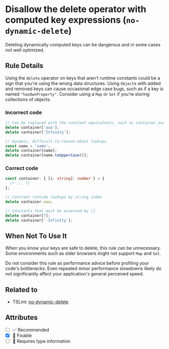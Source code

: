 # Disallow the delete operator with computed key expressions (`no-dynamic-delete`)

Deleting dynamically computed keys can be dangerous and in some cases not well optimized.

## Rule Details

Using the `delete` operator on keys that aren't runtime constants could be a sign that you're using the wrong data structures.
Using `Object`s with added and removed keys can cause occasional edge case bugs, such as if a key is named `"hasOwnProperty"`.
Consider using a `Map` or `Set` if you’re storing collections of objects.

<!--tabs-->

### Incorrect code

```ts
// Can be replaced with the constant equivalents, such as container.aaa
delete container['aaa'];
delete container['Infinity'];

// Dynamic, difficult-to-reason-about lookups
const name = 'name';
delete container[name];
delete container[name.toUpperCase()];
```

### Correct code

```ts
const container: { [i: string]: number } = {
  /* ... */
};

// Constant runtime lookups by string index
delete container.aaa;

// Constants that must be accessed by []
delete container[7];
delete container['-Infinity'];
```

## When Not To Use It

When you know your keys are safe to delete, this rule can be unnecessary.
Some environments such as older browsers might not support `Map` and `Set`.

Do not consider this rule as performance advice before profiling your code's bottlenecks.
Even repeated minor performance slowdowns likely do not significantly affect your application's general perceived speed.

## Related to

- TSLint: [no-dynamic-delete](https://palantir.github.io/tslint/rules/no-dynamic-delete)

## Attributes

- [ ] ✅ Recommended
- [x] 🔧 Fixable
- [ ] 💭 Requires type information
